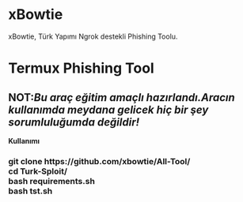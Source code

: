 # xBowtie
xBowtie, Türk Yapımı Ngrok destekli Phishing Toolu.

<h1>Termux Phishing Tool</h1>

<h2><strong>NOT:<i>Bu araç eğitim amaçlı hazırlandı.Aracın kullanımda meydana gelicek hiç bir şey sorumluluğumda değildir!</i><strong></h2>
	
	
<b>  Kullanımı</b>
<h3>
git clone https://github.com/xbowtie/All-Tool/<br>
cd Turk-Sploit/<br>
bash requirements.sh<br>
bash tst.sh<br>
<h3>        
